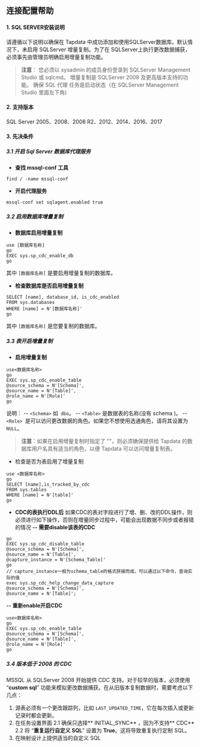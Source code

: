 ## **连接配置帮助**
#### **1. SQL SERVER安装说明**
请遵循以下说明以确保在 Tapdata 中成功添加和使用SQLServer数据库。默认情况下，未启用 SQLServer 增量复制。为了在 SQLServer上执行更改数据捕获，必须事先由管理员明确启用增量复制功能。
> **注意**：
> 您必须以 sysadmin 的成员身份登录到 SQLServer Management Studio 或 sqlcmd。
> 增量复制是 SQLServer 2008 及更高版本支持的功能。
> 确保 SQL 代理 任务是启动状态（在 SQLServer Management Studio 里面左下角)
#### **2. 支持版本**
SQL Server 2005、2008、2008 R2、2012、2014、2016、2017
#### **3. 先决条件**
##### **3.1 开启 Sql Server 数据库代理服务**
- **查找 mssql-conf 工具**
```
find / -name mssql-conf
```
- **开启代理服务**
```
mssql-conf set sqlagent.enabled true
```
##### **3.2 启用数据库增量复制**
- **数据库启用增量复制**
```
use [数据库名称]
go
EXEC sys.sp_cdc_enable_db
go
```
其中 `[数据库名称]` 是要启用增量复制的数据库。
- **检查数据库是否启用增量复制**
```
SELECT [name], database_id, is_cdc_enabled
FROM sys.databases
WHERE [name] = N'[数据库名称]'
go
```
其中 `[数据库名称]` 是您要复制的数据库。
##### **3.3 表开启增量复制**
- **启用增量复制**
```
use<数据库名称>
go
EXEC sys.sp_cdc_enable_table
@source_schema = N'[Schema]',
@source_name = N'[Table]',
@role_name = N'[Role]'
go
```
说明：
-- `<Schema>` 如` dbo`。
-- `<Table>` 是数据表的名称(没有 schema )。
-- `<Role> `是可以访问更改数据的角色。如果您不想使用选通角色，请将其设置为`NULL`。
> **注意**：如果在启用增量复制时指定了 "\"，则必须确保提供给 Tapdata 的数据库用户名具有适当的角色，以便 Tapdata 可以访问增量复制表。
- 检查是否为表启用了增量复制
```
use <数据库名称>
go
SELECT [name],is_tracked_by_cdc
FROM sys.tables
WHERE [name] = N'[table]'
go
```
- **CDC的表执行DDL后**
如果CDC的表对字段进行了增、删、改的DDL操作，则必须进行如下操作，否则在增量同步过程中，可能会出现数据不同步或者报错的情况
**-- 需要disable该表的CDC**
```use<数据库名称>
go
EXEC sys.sp_cdc_disable_table
@source_schema = N'[Schema]',
@source_name = N'[Table]',
@capture_instance = N'[Schema_Table]'
go
// capture_instance一般为schema_table的格式拼接而成，可以通过以下命令，查询实际的值
exec sys.sp_cdc_help_change_data_capture
@source_schema = N'[Schema]',
@source_name = N'[Table]';
```
**-- 重新enable开启CDC**
```
use<数据库名称>
go
EXEC sys.sp_cdc_enable_table
@source_schema = N'[Schema]',
@source_name = N'[Table]',
@role_name = N'[Role]'
go
```
##### **3.4 版本低于 2008 的 CDC**
MSSQL 从 SQLServer 2008 开始提供 CDC 支持。对于较早的版本，必须使用 “**custom sql**” 功能来模拟更改数据捕获。在从旧版本复制数据时，需要考虑以下几点：
1. 源表必须有一个更改跟踪列，比如 `LAST_UPDATED_TIME`，它在每次插入或更新记录时都会更新。
2. 在任务设置界面
2.1  确保只选择** INITIAL_SYNC** ，因为不支持** CDC**
2.2 将 “**重复运行自定义 SQL**” 设置为 **True**。这将导致重复执行定制 SQL。
3. 在映射设计上提供适当的自定义 SQL








